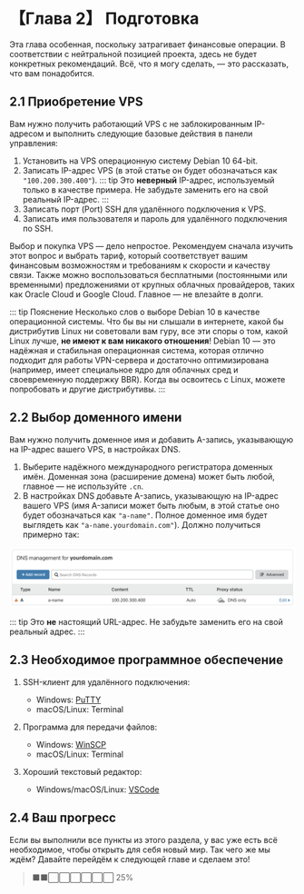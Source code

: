 # 【Глава 2】 Подготовка

Эта глава особенная, поскольку затрагивает финансовые операции. В соответствии с нейтральной позицией проекта, здесь не будет конкретных рекомендаций. Всё, что я могу сделать, — это рассказать, что вам понадобится.

## 2.1 Приобретение VPS

Вам нужно получить работающий VPS с не заблокированным IP-адресом и выполнить следующие базовые действия в панели управления:

1. Установить на VPS операционную систему Debian 10 64-bit.
2. Записать IP-адрес VPS (в этой статье он будет обозначаться как `"100.200.300.400"`).
   ::: tip
   Это **неверный** IP-адрес, используемый только в качестве примера. Не забудьте заменить его на свой реальный IP-адрес.
   :::
3. Записать порт (Port) SSH для удалённого подключения к VPS.
4. Записать имя пользователя и пароль для удалённого подключения по SSH.

Выбор и покупка VPS — дело непростое. Рекомендуем сначала изучить этот вопрос и выбрать тариф, который соответствует вашим финансовым возможностям и требованиям к скорости и качеству связи. Также можно воспользоваться бесплатными (постоянными или временными) предложениями от крупных облачных провайдеров, таких как Oracle Cloud и Google Cloud. Главное — не влезайте в долги.

::: tip Пояснение
Несколько слов о выборе Debian 10 в качестве операционной системы. Что бы вы ни слышали в интернете, какой бы дистрибутив Linux ни советовали вам гуру, все эти споры о том, какой Linux лучше, **не имеют к вам никакого отношения**! Debian 10 — это надёжная и стабильная операционная система, которая отлично подходит для работы VPN-сервера и достаточно оптимизирована (например, имеет специальное ядро для облачных сред и своевременную поддержку BBR). Когда вы освоитесь с Linux, можете попробовать и другие дистрибутивы.
:::

## 2.2 Выбор доменного имени

Вам нужно получить доменное имя и добавить A-запись, указывающую на IP-адрес вашего VPS, в настройках DNS.

1. Выберите надёжного международного регистратора доменных имён. Доменная зона (расширение домена) может быть любой, главное — не используйте `.cn`.
2. В настройках DNS добавьте A-запись, указывающую на IP-адрес вашего VPS (имя A-записи может быть любым, в этой статье оно будет обозначаться как `"a-name"`. Полное доменное имя будет выглядеть как `"a-name.yourdomain.com"`). Должно получиться примерно так:

![Добавление A-записи](./ch02-img01-a-name.png)

::: tip
Это **не** настоящий URL-адрес. Не забудьте заменить его на свой реальный адрес.
:::

## 2.3 Необходимое программное обеспечение

1. SSH-клиент для удалённого подключения:
   - Windows: [PuTTY](https://www.chiark.greenend.org.uk/~sgtatham/putty/latest.html)
   - macOS/Linux: Terminal

2. Программа для передачи файлов:
   - Windows: [WinSCP](https://winscp.net/eng/index.php)
   - macOS/Linux: Terminal

3. Хороший текстовый редактор:
   - Windows/macOS/Linux: [VSCode](https://code.visualstudio.com)

## 2.4 Ваш прогресс

Если вы выполнили все пункты из этого раздела, у вас уже есть всё необходимое, чтобы открыть для себя новый мир. Так чего же мы ждём? Давайте перейдём к следующей главе и сделаем это!

> ⬛⬛⬜⬜⬜⬜⬜⬜ 25%
